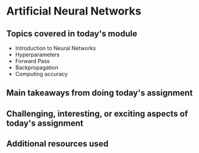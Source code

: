 # Artificial Neural Networks

## Topics covered in today's module
* Introduction to Neural Networks
* Hyperparameters
* Forward Pass
* Backpropagation
* Computing accuracy

## Main takeaways from doing today's assignment
<To be filled>

## Challenging, interesting, or exciting aspects of today's assignment
<To be filled>

## Additional resources used 
<To be filled>

